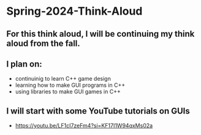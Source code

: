 # Spring-2024-Think-Aloud

## For this think aloud, I will be continuing my think aloud from the fall.

## I plan on:
- continuinig to learn C++ game design
- learning how to make GUI programs in C++
- using libraries to make GUI games in C++

## I will start with some YouTube tutorials on GUIs
- https://youtu.be/LF1cI7zeFm4?si=KF17I1W94qxMs02a

